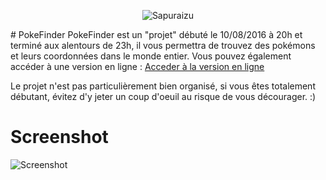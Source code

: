 <p align="center"><img src="http://image.prntscr.com/image/ffb89563426c4dbebe869c12985e5378.png" alt="Sapuraizu"/></p>
# PokeFinder
PokeFinder est un "projet" débuté le 10/08/2016 à 20h et terminé aux alentours de 23h, il vous permettra de trouvez des pokémons et leurs coordonnées dans le monde entier.
Vous pouvez également accéder à une version en ligne : 
<a href="http://sapuraizu.esy.es/pokefinder/">Acceder à la version en ligne</a>

Le projet n'est pas particulièrement bien organisé, si vous êtes totalement débutant, évitez d'y jeter un coup d'oeuil au risque de vous décourager. :)

# Screenshot
<img src="http://image.prntscr.com/image/d27a7c8d7d4248bdb2aae6999b196f46.png" alt="Screenshot"/>
